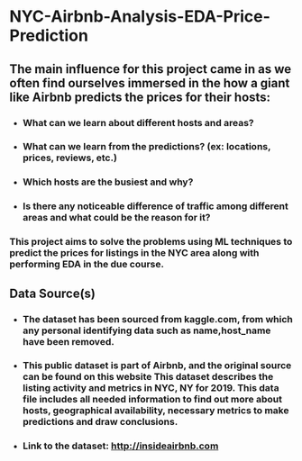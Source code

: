 # NYC-Airbnb-Analysis-EDA-Price-Prediction
## The main influence for this project came in as we often find ourselves immersed in the how a giant like Airbnb predicts the prices for their hosts: 
 - ### What can we learn about different hosts and areas?
 - ### What can we learn from the predictions? (ex: locations, prices, reviews, etc.)
 - ### Which hosts are the busiest and why?
 - ### Is there any noticeable difference of traffic among different areas and what could be the reason for it?

### This project aims to solve the problems using ML techniques to predict the prices for listings in the NYC area along with performing EDA in the due course. 

## Data Source(s)
 - ### The dataset has been sourced from kaggle.com, from which any personal identifying data such as name,host_name have been removed. 
 - ### This public dataset is part of Airbnb, and the original source can be found on this website This dataset describes the listing activity and metrics in NYC, NY for 2019. This data file includes all needed information to find out more about hosts, geographical availability, necessary metrics to make predictions and draw conclusions.
 - ### Link to the dataset: http://insideairbnb.com
